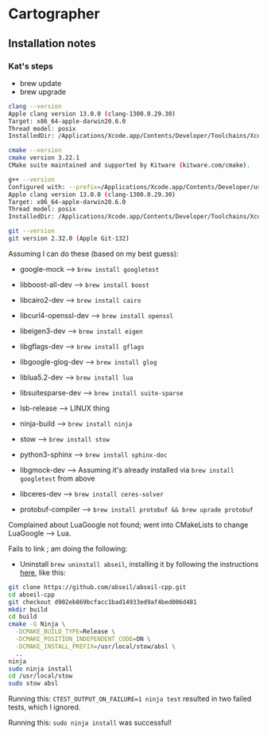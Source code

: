 # Cartographer

## Installation notes

### Kat's steps
* brew update
* brew upgrade

```bash
clang --version
Apple clang version 13.0.0 (clang-1300.0.29.30)
Target: x86_64-apple-darwin20.6.0
Thread model: posix
InstalledDir: /Applications/Xcode.app/Contents/Developer/Toolchains/XcodeDefault.xctoolchain/usr/bin
```

```bash
cmake --version
cmake version 3.22.1
CMake suite maintained and supported by Kitware (kitware.com/cmake).
```

```bash
g++ --version
Configured with: --prefix=/Applications/Xcode.app/Contents/Developer/usr --with-gxx-include-dir=/Applications/Xcode.app/Contents/Developer/Platforms/MacOSX.platform/Developer/SDKs/MacOSX.sdk/usr/include/c++/4.2.1
Apple clang version 13.0.0 (clang-1300.0.29.30)
Target: x86_64-apple-darwin20.6.0
Thread model: posix
InstalledDir: /Applications/Xcode.app/Contents/Developer/Toolchains/XcodeDefault.xctoolchain/usr/bin
```

```bash
git --version 
git version 2.32.0 (Apple Git-132)
```

Assuming I can do these (based on my best guess):
* google-mock --> `brew install googletest`
* libboost-all-dev --> `brew install boost`
* libcairo2-dev --> `brew install cairo`
* libcurl4-openssl-dev --> `brew install openssl`
* libeigen3-dev -->  `brew install eigen`
* libgflags-dev --> `brew install gflags`
* libgoogle-glog-dev --> `brew install glog`
* liblua5.2-dev --> `brew install lua`
* libsuitesparse-dev --> `brew install suite-sparse`
* lsb-release --> LINUX thing
* ninja-build --> `brew install ninja`
* stow --> `brew install stow`

* python3-sphinx --> `brew install sphinx-doc`
* libgmock-dev --> Assuming it's already installed via `brew install googletest` from above
* libceres-dev --> `brew install ceres-solver`
* protobuf-compiler --> `brew install protobuf && brew uprade protobuf`


Complained about LuaGoogle not found; went into CMakeLists to change LuaGoogle --> Lua.


Fails to link ; am doing the following:
* Uninstall `brew uninstall abseil`, installing it by following the instructions [here](https://google-cartographer.readthedocs.io/en/latest/), like this:

```bash
git clone https://github.com/abseil/abseil-cpp.git
cd abseil-cpp
git checkout d902eb869bcfacc1bad14933ed9af4bed006d481
mkdir build
cd build
cmake -G Ninja \
  -DCMAKE_BUILD_TYPE=Release \
  -DCMAKE_POSITION_INDEPENDENT_CODE=ON \
  -DCMAKE_INSTALL_PREFIX=/usr/local/stow/absl \
  ..
ninja
sudo ninja install
cd /usr/local/stow
sudo stow absl
```


Running this: `CTEST_OUTPUT_ON_FAILURE=1 ninja test` resulted in two failed tests, which I ignored.

Running this: `sudo ninja install` was successful!